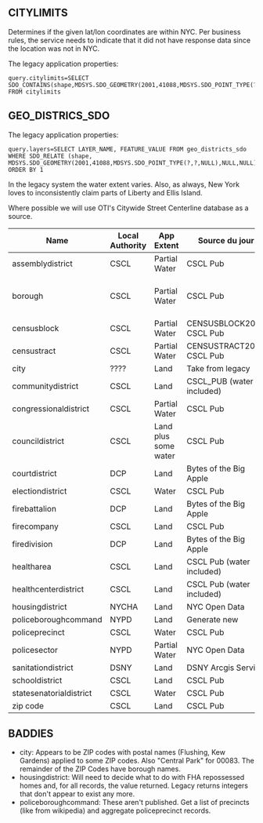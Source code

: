 ## CITYLIMITS 

Determines if the given lat/lon coordinates are within NYC. Per business rules, the service needs to indicate that it did not have response data since the location was not in NYC.

The legacy application properties:

    query.citylimits=SELECT SDO_CONTAINS(shape,MDSYS.SDO_GEOMETRY(2001,41088,MDSYS.SDO_POINT_TYPE(?,?,NULL),NULL,NULL)) FROM citylimits

## GEO_DISTRICS_SDO

The legacy application properties:

    query.layers=SELECT LAYER_NAME, FEATURE_VALUE FROM geo_districts_sdo WHERE SDO_RELATE (shape, MDSYS.SDO_GEOMETRY(2001,41088,MDSYS.SDO_POINT_TYPE(?,?,NULL),NULL,NULL),'mask=ANYINTERACT')='TRUE' ORDER BY 1

In the legacy system the water extent varies. Also, as always, New York loves to inconsistently claim parts of Liberty and Ellis Island. 

Where possible we will use OTI's Citywide Street Centerline database as a source. 


| Name  | Local Authority | App Extent | Source du jour | Notes
| ------------- | ------------- | ------------- | ------------- | ------------- |
| assemblydistrict | CSCL | Partial Water | CSCL Pub | |
| borough | CSCL | Partial Water | CSCL Pub | Upper case borough names |
| censusblock | CSCL | Partial Water | CENSUSBLOCK2020 CSCL Pub | see [issue 4](https://github.com/mattyschell/mobilelatlong2cloud/issues/4)  |
| censustract | CSCL | Partial Water | CENSUSTRACT2020 CSCL Pub | |
| city | ???? | Land | Take from legacy | |
| communitydistrict | CSCL | Land | CSCL_PUB (water included) | |
| congressionaldistrict | CSCL | Partial Water | CSCL Pub | |
| councildistrict | CSCL | Land plus some water | CSCL Pub | |
| courtdistrict | DCP | Land | Bytes of the Big Apple | |
| electiondistrict | CSCL | Water | CSCL Pub | |
| firebattalion | DCP | Land | Bytes of the Big Apple | |
| firecompany | CSCL | Land | CSCL Pub | |
| firedivision | DCP | Land | Bytes of the Big Apple | |
| healtharea | CSCL | Land | CSCL Pub (water included) | |
| healthcenterdistrict | CSCL | Land | CSCL Pub (water included) | |
| housingdistrict | NYCHA | Land | NYC Open Data | |
| policeboroughcommand | NYPD | Land | Generate new | |
| policeprecinct | CSCL | Water | CSCL Pub | |
| policesector | NYPD | Partial Water | NYC Open Data | |
| sanitationdistrict | DSNY | Land | DSNY Arcgis Service | |
| schooldistrict | CSCL | Land | CSCL Pub | |
| statesenatorialdistrict | CSCL | Water | CSCL Pub | |
| zip code | CSCL | Land  | CSCL Pub | |

## BADDIES

* city: Appears to be ZIP codes with postal names (Flushing, Kew Gardens) applied to some ZIP codes.  Also "Central Park" for 00083.  The remainder of the ZIP Codes have borough names.
* housingdistrict: Will need to decide what to do with FHA repossessed homes and, for all records, the value returned. Legacy returns integers that don't appear to exist any more.
* policeboroughcommand: These aren't published.  Get a list of precincts (like from wikipedia) and aggregate policeprecinct records.